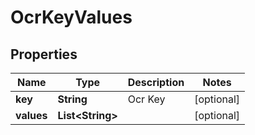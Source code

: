 

# OcrKeyValues


## Properties

| Name | Type | Description | Notes |
|------------ | ------------- | ------------- | -------------|
|**key** | **String** | Ocr Key |  [optional] |
|**values** | **List&lt;String&gt;** |  |  [optional] |



